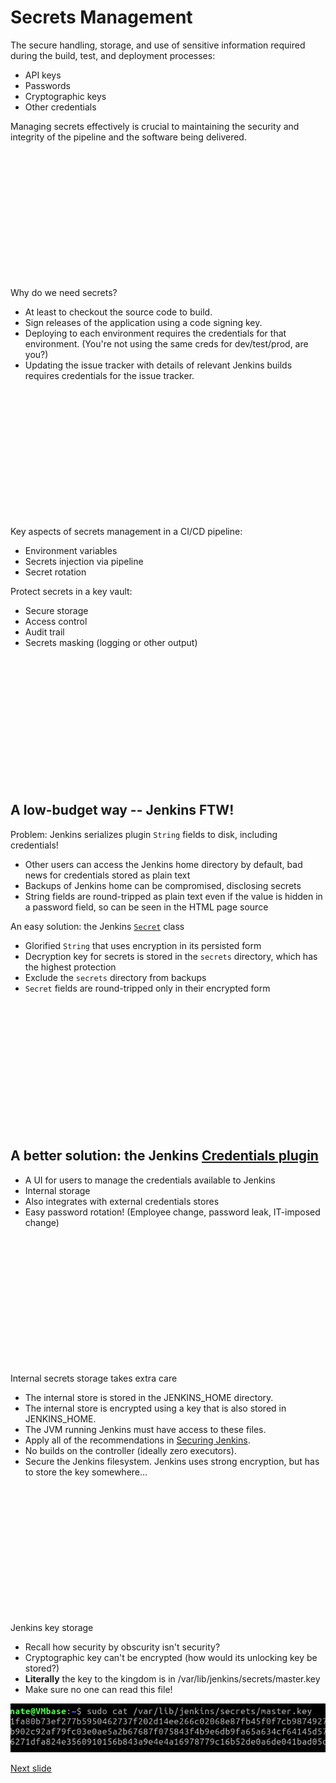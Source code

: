 # Secrets Management

The secure handling, storage, and use of sensitive information required during the build, test, and deployment processes:

* API keys
* Passwords
* Cryptographic keys
* Other credentials

Managing secrets effectively is crucial to maintaining the security and integrity of the pipeline and the software being delivered.

<br /><br /><br /><br /><br /><br /><br /><br /><br /><br /><br /><br />

Why do we need secrets?

* At least to checkout the source code to build.
* Sign releases of the application using a code signing key.
* Deploying to each environment requires the credentials for that environment.
  (You're not using the same creds for dev/test/prod, are you?)
* Updating the issue tracker with details of relevant Jenkins builds requires credentials for the issue tracker.


<br /><br /><br /><br /><br /><br /><br /><br /><br /><br /><br /><br />

Key aspects of secrets management in a CI/CD pipeline:

* Environment variables
* Secrets injection via pipeline
* Secret rotation

Protect secrets in a key vault:

* Secure storage
* Access control
* Audit trail
* Secrets masking (logging or other output)

<br /><br /><br /><br /><br /><br /><br /><br /><br /><br /><br /><br />

## A low-budget way -- Jenkins FTW!

Problem: Jenkins serializes plugin ```String``` fields to disk, including credentials!

* Other users can access the Jenkins home directory by default, bad news for credentials stored as plain text
* Backups of Jenkins home can be compromised, disclosing secrets
* String fields are round-tripped as plain text even if the value is hidden in a password field, so can be seen in the HTML page source

An easy solution: the Jenkins [```Secret```](https://javadoc.jenkins.io/hudson/util/Secret.html) class

* Glorified ```String``` that uses encryption in its persisted form
* Decryption key for secrets is stored in the ```secrets``` directory, which has the highest protection
* Exclude the ```secrets``` directory from backups
* ```Secret``` fields are round-tripped only in their encrypted form

<br /><br /><br /><br /><br /><br /><br /><br /><br /><br /><br /><br />

## A better solution: the Jenkins [Credentials plugin](https://plugins.jenkins.io/credentials)

* A UI for users to manage the credentials available to Jenkins
* Internal storage
* Also integrates with external credentials stores
* Easy password rotation! (Employee change, password leak, IT-imposed change)


<br /><br /><br /><br /><br /><br /><br /><br /><br /><br /><br /><br />

Internal secrets storage takes extra care

* The internal store is stored in the JENKINS_HOME directory.
* The internal store is encrypted using a key that is also stored in JENKINS_HOME.
* The JVM running Jenkins must have access to these files.
* Apply all of the recommendations in [Securing Jenkins](https://wiki.jenkins.io/display/JENKINS/Securing+Jenkins).
* No builds on the controller (ideally zero executors).
* Secure the Jenkins filesystem. Jenkins uses strong encryption, but has to store the key somewhere...

<br /><br /><br /><br /><br /><br /><br /><br /><br /><br /><br /><br />

Jenkins key storage
* Recall how security by obscurity isn't security?
* Cryptographic key can't be encrypted (how would its unlocking key be stored?)
* **Literally** the key to the kingdom is in /var/lib/jenkins/secrets/master.key
* Make sure no one can read this file!

![](images/Jenkins_key_file.png)

[Next slide](sbom.md)
